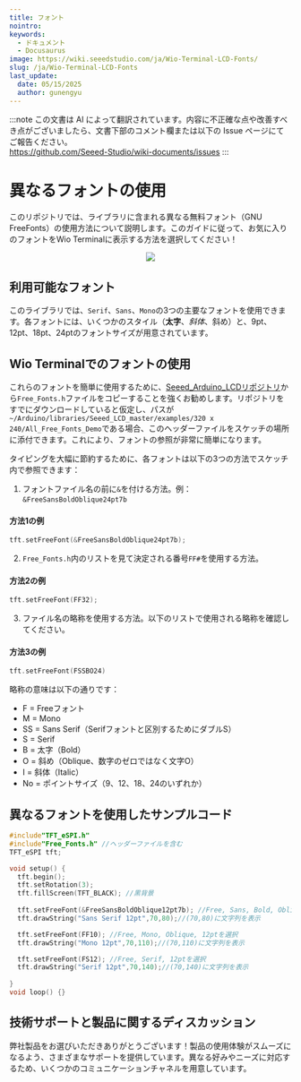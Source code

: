 ```yaml
---
title: フォント
nointro:
keywords:
  - ドキュメント
  - Docusaurus
image: https://wiki.seeedstudio.com/ja/Wio-Terminal-LCD-Fonts/
slug: /ja/Wio-Terminal-LCD-Fonts
last_update:
  date: 05/15/2025
  author: gunengyu
---
```

:::note
この文書は AI によって翻訳されています。内容に不正確な点や改善すべき点がございましたら、文書下部のコメント欄または以下の Issue ページにてご報告ください。  
https://github.com/Seeed-Studio/wiki-documents/issues
:::

# 異なるフォントの使用

このリポジトリでは、ライブラリに含まれる異なる無料フォント（GNU FreeFonts）の使用方法について説明します。このガイドに従って、お気に入りのフォントをWio Terminalに表示する方法を選択してください！

<div align="center"><img src="https://files.seeedstudio.com/wiki/Wio-Terminal/img/WechatIMG2309.jpeg.jpg" /></div>

## 利用可能なフォント

このライブラリでは、`Serif`、`Sans`、`Mono`の3つの主要なフォントを使用できます。各フォントには、いくつかのスタイル（**太字**、*斜体*、斜め）と、9pt、12pt、18pt、24ptのフォントサイズが用意されています。

## Wio Terminalでのフォントの使用

これらのフォントを簡単に使用するために、[Seeed_Arduino_LCDリポジトリ](https://wiki.seeedstudio.com/ja/Wio-Terminal-LCD-Overview/#installing-the-tft-lcd-library-separately)から`Free_Fonts.h`ファイルをコピーすることを強くお勧めします。リポジトリをすでにダウンロードしていると仮定し、パスが`~/Arduino/libraries/Seeed_LCD_master/examples/320 x 240/All_Free_Fonts_Demo`である場合、このヘッダーファイルをスケッチの場所に添付できます。これにより、フォントの参照が非常に簡単になります。

タイピングを大幅に節約するために、各フォントは以下の3つの方法でスケッチ内で参照できます：

1. フォントファイル名の前に`&`を付ける方法。例：`&FreeSansBoldOblique24pt7b`

#### 方法1の例

```cpp
tft.setFreeFont(&FreeSansBoldOblique24pt7b);
```

2. `Free_Fonts.h`内のリストを見て決定される番号`FF#`を使用する方法。

#### 方法2の例

```cpp
tft.setFreeFont(FF32);
```

3. ファイル名の略称を使用する方法。以下のリストで使用される略称を確認してください。

#### 方法3の例

```cpp
tft.setFreeFont(FSSBO24)
```

略称の意味は以下の通りです：

- F = Freeフォント
- M = Mono
- SS = Sans Serif（Serifフォントと区別するためにダブルS）
- S = Serif
- B = 太字（Bold）
- O = 斜め（Oblique、数字のゼロではなく文字O）
- I = 斜体（Italic）
- No = ポイントサイズ（9、12、18、24のいずれか）

## 異なるフォントを使用したサンプルコード

```cpp
#include"TFT_eSPI.h"
#include"Free_Fonts.h" //ヘッダーファイルを含む
TFT_eSPI tft;

void setup() {
  tft.begin();
  tft.setRotation(3);
  tft.fillScreen(TFT_BLACK); //黒背景
  
  tft.setFreeFont(&FreeSansBoldOblique12pt7b); //Free, Sans, Bold, Oblique, 12ptを選択
  tft.drawString("Sans Serif 12pt",70,80);//(70,80)に文字列を表示

  tft.setFreeFont(FF10); //Free, Mono, Oblique, 12ptを選択
  tft.drawString("Mono 12pt",70,110);//(70,110)に文字列を表示

  tft.setFreeFont(FS12); //Free, Serif, 12ptを選択
  tft.drawString("Serif 12pt",70,140);//(70,140)に文字列を表示
  
}
void loop() {}
```

## 技術サポートと製品に関するディスカッション

弊社製品をお選びいただきありがとうございます！製品の使用体験がスムーズになるよう、さまざまなサポートを提供しています。異なる好みやニーズに対応するため、いくつかのコミュニケーションチャネルを用意しています。

<div class="button_tech_support_container">
<a href="https://forum.seeedstudio.com/" class="button_forum"></a> 
<a href="https://www.seeedstudio.com/contacts" class="button_email"></a>
</div>

<div class="button_tech_support_container">
<a href="https://discord.gg/eWkprNDMU7" class="button_discord"></a> 
<a href="https://github.com/Seeed-Studio/wiki-documents/discussions/69" class="button_discussion"></a>
</div>